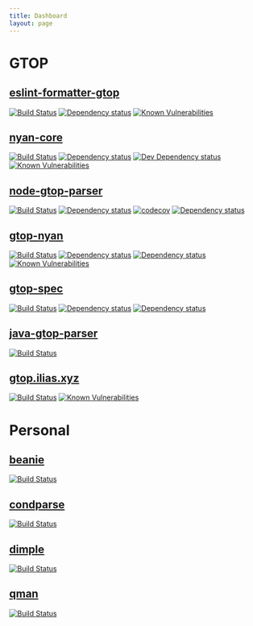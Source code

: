 ```yaml
---
title: Dashboard
layout: page
---
```


# GTOP

## [eslint-formatter-gtop](https://github.com/generic-test-output-protocol/eslint-formatter-gtop)

[![Build Status](https://travis-ci.org/generic-test-output-protocol/eslint-formatter-gtop.svg?branch=master)](https://travis-ci.org/generic-test-output-protocol/eslint-formatter-gtop)
[![Dependency status](https://david-dm.org/generic-test-output-protocol/eslint-formatter-gtop.svg)](https://david-dm.org/generic-test-output-protocol/eslint-formatter-gtop)
[![Known Vulnerabilities](https://snyk.io/test/github/generic-test-output-protocol/eslint-formatter-gtop/badge.svg)](https://snyk.io/test/github/generic-test-output-protocol/eslint-formatter-gtop)

## [nyan-core](generic-test-output-protocol/nyan-core)

[![Build Status](https://travis-ci.org/generic-test-output-protocol/nyan-core.svg?branch=master)](https://travis-ci.org/generic-test-output-protocol/nyan-core)
[![Dependency status](https://david-dm.org/generic-test-output-protocol/nyan-core.svg)](https://david-dm.org/generic-test-output-protocol/nyan-core) 
[![Dev Dependency status](https://david-dm.org/generic-test-output-protocol/nyan-core/dev-status.svg)](https://david-dm.org/generic-test-output-protocol/nyan-core?type=dev) 
[![Known Vulnerabilities](https://snyk.io/test/github/generic-test-output-protocol/nyan-core/badge.svg)](https://snyk.io/test/github/generic-test-output-protocol/nyan-core)

## [node-gtop-parser](https://github.com/generic-test-output-protocol/node-gtop-parser)

[![Build Status](https://travis-ci.org/generic-test-output-protocol/node-gtop-parser.svg?branch=master)](https://travis-ci.org/generic-test-output-protocol/node-gtop-parser)
[![Dependency status](https://david-dm.org/generic-test-output-protocol/node-gtop-parser.svg)](https://david-dm.org/generic-test-output-protocol/node-gtop-parser)
[![codecov](https://codecov.io/gh/generic-test-output-protocol/node-gtop-parser/branch/master/graph/badge.svg)](https://codecov.io/gh/generic-test-output-protocol/node-gtop-parser)
[![Dependency status](https://david-dm.org/generic-test-output-protocol/node-gtop-parser/dev-status.svg)](https://david-dm.org/generic-test-output-protocol/node-gtop-parser?type=dev)

## [gtop-nyan](https://github.com/generic-test-output-protocol/gtop-nyan)

[![Build Status](https://travis-ci.org/generic-test-output-protocol/gtop-nyan.svg?branch=master)](https://travis-ci.org/generic-test-output-protocol/gtop-nyan)
[![Dependency status](https://david-dm.org/generic-test-output-protocol/gtop-nyan.svg)](https://david-dm.org/generic-test-output-protocol/gtop-nyan)
[![Dependency status](https://david-dm.org/generic-test-output-protocol/gtop-nyan/dev-status.svg)](https://david-dm.org/generic-test-output-protocol/gtop-nyan?type=dev)
[![Known Vulnerabilities](https://snyk.io/test/github/generic-test-output-protocol/gtop-nyan/badge.svg)](https://snyk.io/test/github/generic-test-output-protocol/gtop-nyan)

## [gtop-spec](https://github.com/generic-test-output-protocol/gtop-spec)

[![Build Status](https://travis-ci.org/generic-test-output-protocol/gtop-spec.svg?branch=master)](https://travis-ci.org/generic-test-output-protocol/gtop-spec)
[![Dependency status](https://david-dm.org/generic-test-output-protocol/gtop-spec.svg)](https://david-dm.org/generic-test-output-protocol/gtop-spec)
[![Dependency status](https://david-dm.org/generic-test-output-protocol/gtop-spec/dev-status.svg)](https://david-dm.org/generic-test-output-protocol/gtop-spec?type=dev)

## [java-gtop-parser](https://github.com/generic-test-output-protocol/java-gtop-parser)
[![Build Status](https://travis-ci.org/generic-test-output-protocol/java-gtop-parser.svg?branch=master)](https://travis-ci.org/generic-test-output-protocol/java-gtop-parser)

## [gtop.ilias.xyz](https://github.com/generic-test-output-protocol/generic-test-output-protocol.github.io)

[![Build Status](https://travis-ci.org/generic-test-output-protocol/generic-test-output-protocol.github.io.svg?branch=master)](https://travis-ci.org/generic-test-output-protocol/generic-test-output-protocol.github.io)
[![Known Vulnerabilities](https://snyk.io/test/github/generic-test-output-protocol/generic-test-output-protocol.github.io/badge.svg)](https://snyk.io/test/github/generic-test-output-protocol/generic-test-output-protocol.github.io)

# Personal

## [beanie](https://github.com/zwilias/beanie)

[![Build Status](https://travis-ci.org/zwilias/beanie.svg?branch=master)](https://travis-ci.org/zwilias/beanie)

## [condparse](https://github.com/zwilias/condparse)

[![Build Status](https://travis-ci.org/zwilias/condparse.svg?branch=master)](https://travis-ci.org/zwilias/condparse)

## [dimple](https://github.com/zwilias/dimple)

[![Build Status](https://travis-ci.org/zwilias/dimple.svg?branch=master)](https://travis-ci.org/zwilias/dimple)

## [qman](https://github.com/zwilias/qman)

[![Build Status](https://travis-ci.org/zwilias/qman.svg?branch=master)](https://travis-ci.org/zwilias/qman)
